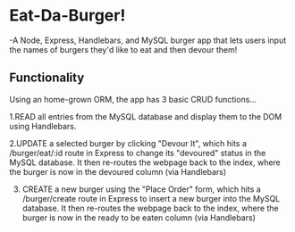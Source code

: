 # Eat-Da-Burger!

-A Node, Express, Handlebars, and MySQL burger app that lets users input the names of burgers they'd like to eat and then devour them! 

## Functionality

Using an home-grown ORM, the app has 3 basic CRUD functions...

1.READ all entries from the MySQL database and display them to the DOM using Handlebars.

2.UPDATE a selected burger by clicking "Devour It", which hits a /burger/eat/:id route in Express to change its "devoured" status in the MySQL database. It then re-routes the webpage back to the index, where the burger is now in the devoured column (via Handlebars)

3. CREATE a new burger using the "Place Order" form, which hits a /burger/create route in Express to insert a new burger into the MySQL database. It then re-routes the webpage back to the index, where the burger is now in the ready to be eaten column (via Handlebars)
